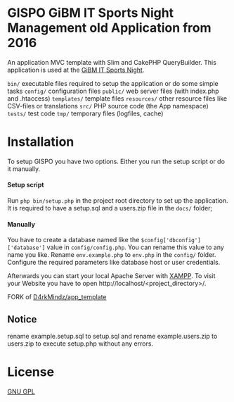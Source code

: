 # GISPO GiBM IT Sports Night Management old Application from 2016
An application MVC template with Slim and CakePHP QueryBuilder.
This application is used at the [GiBM IT Sports Night](http://home.gibmit.ch/).

`bin/` executable files required to setup the application or do some simple tasks
`config/` configuration files
`public/` web server files (with index.php and .htaccess)
`templates/` template files
`resources/` other resource files like CSV-files or translations
`src/` PHP source code (the App namespace)
`tests/` test code
`tmp/` temporary files (logfiles, cache)

# Installation
To setup GISPO you have two options. Either you run the setup script or do it manually.
#### Setup script
Run `php bin/setup.php` in the project root directory to set up the application. It is required to have a setup.sql and 
a users.zip file in the `docs/` folder;

#### Manually
You have to create a database named like the `$config['dbconfig']['database']` value in `config/config.php`. You can rename this value to any name you like.
Rename `env.example.php` to `env.php` in the `config/` folder. Configure the required parameters like database host or user credentials.

Afterwards you can start your local Apache Server with [XAMPP](https://www.apachefriends.org/index.html).
To visit your Website you have to open http://localhost/<project_directory>/.

FORK of [D4rkMindz/app_template](https://github.com/D4rkMindz/app_template)

## Notice
rename example.setup.sql to setup.sql and rename example.users.zip to users.zip to execute setup.php without any errors.

# License
[GNU GPL](LICENSE)